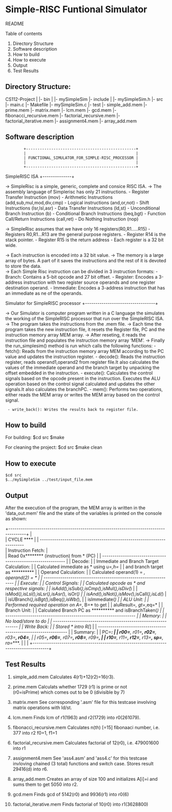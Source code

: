 Simple-RISC Funtional Simulator
================================================

README

Table of contents
1. Directory Structure
2. Software description      
3. How to build
4. How to execute
5. Output
6. Test Results

Directory Structure:
--------------------
CS112-Project
  |
  |- bin
      |
      |- mySimpleSim
  |- include
      |
      |- mySimpleSim.h
  |- src
      |- main.c
      |- Makefile
      |- mySimpleSim.c
  |- test
      |- simple_add.mem
      |- prime.mem
      |- matrix.mem
      |- lcm.mem
      |- gcd.mem
      |- fibonacci_recursive.mem
      |- factorial_recursive.mem
      |- factorial_iterative.mem
      |- assignment4.mem
      |- array_add.mem 
      
      
Software description      
--------------------

            +------------------------------------------------+
            |                                                |
            | FUNCTIONAL_SIMULATOR_FOR_SIMPLE-RISC_PROCESSOR |
            |                                                |
            +------------------------------------------------+


  SimpleRISC ISA
 +--------------+

-> SimpleRisc is a simple, generic, complete and consice RISC ISA.
-> The assembly language of Simplerisc has only 21 instructions.
    - Register Transfer Instruction (mov)
    - Arithmetic Instructions (add,sub,mul,mod,div,cmp)
    - Logical instructions (and,or,not)
    - Shift Instructions (lsr,lsl,asr)
    - Data Transfer Instructions (ld,st)
    - Unconditional Branch Instruction (b)
    - Conditional Branch Instructions (beq,bgt)
    - Function Call/Return Instructions (call,ret)
    - Do Nothing Instruction (nop)

-> SimpleRisc assumes that we have only 16 registers(R0,R1.....R15)
    - Registers R0,R1...R13 are the general purpose registers.
    - Register R14 is the stack pointer.
    - Register R15 is the return address
    - Each register is a 32 bit wide.

-> Each instruction is encoded into a 32 bit value.
-> The memory is a large array of bytes. A part of it saves the 
   instructions and the rest of it is devoted to store the data.     
-> Each Simple Risc instruction can be divided in 3 instruction formats:
    - Branch:    Contains a 5-bit opcode and 27 bit offset.
    - Register:  Encodes a 3-address instruction with two register source 
                 operands and one register destination operand.
    - Immediate: Encodes a 3-address instruction that has an immediate as 
                 ne of the operands.






  Simulator for SimpleRISC processor
 +----------------------------------+

 -> Our Simulator is computer program written in a C language the simulates the 
    working of the SimpleRISC processor that run over the SimpleRISC ISA.
 -> The program takes the instructions from the .mem file.
 -> Each time the program takes the new instruction file, it resets the Register 
    file, PC and the instruction memory array MEM array.
 -> After reseting, it reads the instruction file and populates the instruction
    memory array ‘MEM’.
 -> Finally the run_simplesim() method is run which calls the following
    functions:
     - fetch(): Reads from the instruction memory array MEM according to the PC
                value and updates the instruction register.
     - decode(): Reads the instruction register, reads operand1,operand2 from
                 register file.It also calculates the values of the immediate 
                 operand and the branch target by unpacking the offset embedded
                 in the instruction.
     - execute(): Calculates the control signals based on the opcode present in
                  the instruction. Executes the ALU operation based on the
                  control signal calculated and updates the other signals.It 
                   also calculates the branchPC.
     - mem(): Performs two operations, either reads the MEM array or writes the
              MEM array based on the control signal.

     - write_back(): Writes the results back to register file.



How to build
------------
For building:
    $cd src
    $make

For cleaning the project:
    $cd src
    $make clean

How to execute
--------------
	$cd src
	$../mySimpleSim ../test/input_file.mem


Output
------
 After the execution of the program, the MEM array is written in the 
 'data_out.mem' file and the state of the variables is printed on the 
 console as shown:
 
 
 +--------------------------------------------------------------------------------------+
 |               
 |        CYCLE ****                                                                    |
 |        ----------------------------------------------------------------------       
 |        Instruction Fetch:                                                            |  
 |             Read 0x******** (instruction) from * (PC)                                |
 |             ------------------------------------------------------------             |
 |        Decode:                                                                       |
 |             Immediate and Branch Target Calculation:                                 |
 |                Calculated immediate as * using u=*,h=*                               | 
 |                and branch target as **********                                       |
 |             Operand Calculation:                                                     | 
 |                Calculated operand(1) = *, operand(2) = *                             |
 |             ---------------------------------------------------------------          | 
 |        Execute:                                                                      |
 |             Control Signals:                                                         |
 |                Calculated opcode as * and respective signals:                        |
 |                    isAdd(*),isSub(*),isCmp(*),isMul(*),isDiv(*)                      | 
 |                    isMod(*),isLsl(*),isLsr(*),isAsr(*), isOr(*)                      | 
 |                    isAnd(*),isNot(*),isMov(*),isCall(*),isLd(*)                      | 
 |                    isUBranch(*),isBgt(*),isBeq(*),isWb(*),                           |
 |                    isImmediate(*)                                                    |
 |             ALU Unit:                                                                |
 |                Performed required operation on A=*, B=* to get                       |
 |                aluResult=*, gt=*,eq=*                                                |
 |             Branch Unit:                                                             |
 |                Calculated Branch PC as ********** and isBranchTaken(*)               | 
 |             ---------------------------------------------------------------          |
 |        Memory:                                                                       |
 |           No load/store to do                                                        | 
 |             -------------------------------------------------------------            |
 |        Write Back:                                                                   |
 |             Stored * intro R[*]                                                      |
 |             ---------------------------------------------------------------          | 
 |       Summary:                                                                       |
 |           PC=***:                                                                    |
 |             r00=****, r01=****, r02=****, r03=****, r04=****,                        |
 |             r05=****, r06=****, r07=****, r08=****, r09=****,                        |
 |             r10=****, r11=****, r12=****, r13=****, sp=****, ra=****.                |
 |                                                                                      |
 +--------------------------------------------------------------------------------------+


Test Results
--------------
1. simple_add.mem
    Calculates 4(r1)+12(r2)=16(r3).
    
2. prime.mem
    Calculats whether 1729 (r1) is prime or not  
    (r0=isPrime) which comes out to be 0 (divisible
    by 7)
    
3. matrix.mem
    See corresponding '.asm' file for this testcase 
    involving 
    matrix operations with ld/st.
    
4. lcm.mem
    Finds lcm of r1(1963) and r2(1729) into r0(261079).
    
5. fibonacci_recursive.mem
    Calculates n(th) [=15] fibonaaci number, i.e. 377 into 
    r2
    f0=1, f1=1
    
6. factorial_recursive.mem
    Calculates factorial of 12(r0), i.e. 479001600 into r1
    
7. assignment4.mem
    See 'ass4.asm' and 'ass4.c' for this testcase invloving 
    chained (3 total) functions and switch case.
    Stores result 29416(d) into r6.
    
8. array_add.mem
    Creates an array of size 100 and initializes A[i]=i and
    sums them to get 5050 into r2.
    
9. gcd.mem
	Finds gcd of 5142(r0) and 9936(r1) into r0(6)
	
10. factorial_iterative.mem
	Finds factorial of 10(r0) into r1(3628800)

